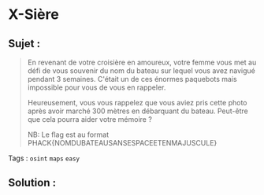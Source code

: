 # X-Sière

## Sujet :

> En revenant de votre croisière en amoureux, votre femme vous met au défi de vous souvenir du nom du bateau sur lequel vous avez navigué pendant 3 semaines.
> C'était un de ces énormes paquebots mais impossible pour vous de vous en rappeler.
>
> Heureusement, vous vous rappelez que vous aviez pris cette photo après avoir marché 300 mètres en débarquant du bateau.
Peut-être que cela pourra aider votre mémoire ?
>
> NB: Le flag est au format PHACK{NOMDUBATEAUSANSESPACEETENMAJUSCULE}

Tags : `osint` `maps` `easy`

## Solution :
